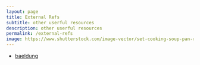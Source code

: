 ```yaml
---
layout: page
title: External Refs
subtitle: other userful resources
description: other userful resources
permalink: /external-refs
image: https://www.shutterstock.com/image-vector/set-cooking-soup-pan-recipe-260nw-1870317202.jpg
---
```


- [baeldung](https://www.baeldung.com) <i class="fa-solid fa-arrow-up-right-from-square"></i>

